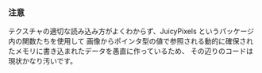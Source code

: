### 注意

テクスチャの適切な読み込み方がよくわからず、JuicyPixels というパッケージ内の関数たちを使用して
画像からポインタ型の値で参照される動的に確保されたメモリに書き込まれたデータを愚直に作っているため、
その辺りのコードは現状かなり汚いです。

